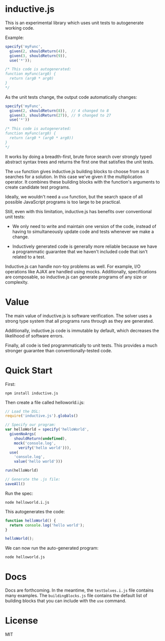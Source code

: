 inductive.js
============

This is an experimental library which uses unit tests
to autogenerate working code.

Example:

```js
specify('myFunc',
  given(2, shouldReturn(4)),
  given(3, shouldReturn(9)),
  use('*'));

/* This code is autogenerated:
function myFunc(arg0) {
  return (arg0 * arg0)
}
*/
```

As the unit tests change, the output code automatically changes:

```js
specify('myFunc',
  given(2, shouldReturn(8)),  // 4 changed to 8
  given(3, shouldReturn(27)), // 9 changed to 27
  use('*'))

/* This code is autogenerated:
function myFunc(arg0) {
  return (arg0 * (arg0 * arg0))
}
*/
```

It works by doing a breadth-first,
brute force search
over strongly typed abstract syntax trees
and returns the first one that satisfies the unit tests.

The `use` function gives inductive.js building blocks to choose from
as it searches for a solution.
In this case we've given it the multiplication operator.
It combines these building blocks
with the function's arguments
to create candidate test programs.

Ideally, we wouldn't need a `use` function,
but the search space of all possible JavaScript programs
is too large to be practical.

Still, even with this limitation,
inductive.js has benefits over conventional unit tests:

* We only need to write and maintain one version of the code,
instead of having to simultaneously update code and tests
whenever we make a change.

* Inductively generated code is generally more reliable
because we have a programmatic guarantee
that we haven't included code that isn't related to a test.

Inductive.js can handle non-toy problems as well.
For example, I/O operations like AJAX are handled using mocks.
Additionally, specifications are composable,
so inductive.js can generate programs of any size or complexity.

Value
=====

The main value of inductive.js is software verification.
The solver uses a strong type system that all programs runs through
as they are generated.

Additionally, inductive.js code is immutable by default,
which decreases the likelihood of software errors.

Finally, all code is tied programmatically to unit tests.
This provides a much stronger guarantee than conventionally-tested code.

Quick Start
===========

First:

    npm install inductive.js

Then create a file called helloworld.i.js:

```js
// Load the DSL:
require('inductive.js').globals()

// Specify our program:
var helloWorld = specify('helloWorld',
  givenNoArgs(
    shouldReturn(undefined),
    mock('console.log',
      verify('hello world'))),
  use(
    'console.log',
    value('hello world')))

run(helloWorld)

// Generate the .js file:
saveAll()
```

Run the spec:

    node helloworld.i.js

This autogenerates the code:

```js
function helloWorld() {
  return console.log('hello world');
}

helloWorld();
```

We can now run the auto-generated program:

    node helloworld.js

Docs
====

Docs are forthcoming.
In the meantime, the `testSolves.i.js` file contains many examples.
The `buildingBlocks.js` file contains the default list of building blocks
that you can include with the `use` command.

License
=======

MIT
